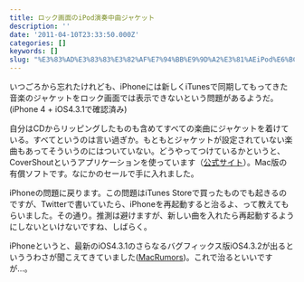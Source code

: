 ```yaml
---
title: ロック画面のiPod演奏中曲ジャケット
description: ''
date: '2011-04-10T23:33:50.000Z'
categories: []
keywords: []
slug: "%E3%83%AD%E3%83%83%E3%82%AF%E7%94%BB%E9%9D%A2%E3%81%AEiPod%E6%BC%94%E5%A5%8F%E4%B8%AD%E6%9B%B2%E3%82%B8%E3%83%A3%E3%82%B1%E3%83%83%E3%83%88"
---
```

いつごろから忘れたけれども、iPhoneには新しくiTunesで同期してもってきた音楽のジャケットをロック画面では表示できないという問題があるようだ。(iPhone 4 + iOS4.3.1で確認済み)

自分はCDからリッピングしたものも含めてすべての楽曲にジャケットを着けている。すべてというのは言い過ぎか。もともとジャケットが設定されていない楽曲もあってそういうのにはついていない。どうやってつけているかというと、CoverShoutというアプリケーションを使っています（[公式サイト](http://www.equinux.com/us/products/coverscout/index.html)）。Mac版の有償ソフトです。なにかのセールで手に入れました。

iPhoneの問題に戻ります。この問題はiTunes Storeで買ったものでも起きるのですが、Twitterで書いていたら、iPhoneを再起動すると治るよ、って教えてもらいました。その通り。推測は避けますが、新しい曲を入れたら再起動するようにしないといけないですね、しばらく。

iPhoneというと、最新のiOS4.3.1のさらなるバグフィックス版iOS4.3.2が出るといううわさが聞こえてきていました([MacRumors](http://www.macrumors.com/2011/04/07/ios-4-3-2-due-in-next-two-weeks/))。これで治るといいですが…。